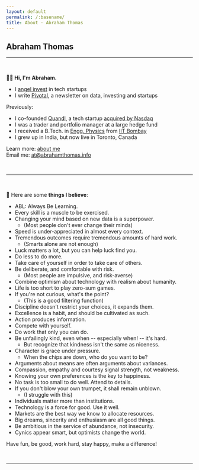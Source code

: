```yaml
---
layout: default
permalink: /:basename/
title: About · Abraham Thomas
---
```


## Abraham Thomas

----

<br/>

👋🏼 **Hi, I'm Abraham.**  

* I [angel invest](https://abrahamthomas.info/investing/) in tech startups  
* I write [Pivotal](https://pivotal.substack.com/about), a newsletter on data, investing and startups  

<!--
* I lead a small [investment syndicate](https://venture.angellist.com/abraham-thomas/syndicate) that co-invests with me   
* I [advise](https://abrahamthomas.info/advisory) startups on execution and growth  
* I [consult](https://abrahamthomas.info/consulting) for institutional investors on their data strategy  
-->

Previously:

* I co-founded [Quandl](https://data.nasdaq.com), a tech startup [acquired by Nasdaq](https://www.ft.com/content/e6de9e30-f743-11e8-af46-2022a0b02a6c)    
* I was a trader and portfolio manager at a large hedge fund 
* I received a B.Tech. in [Engg. Physics](https://en.wikipedia.org/wiki/Engineering_physics) from [IIT Bombay](https://www.iitb.ac.in)  
* I grew up in India, but now live in Toronto, Canada   

Learn more: [about me](/bio)  
Email me: <a href="mailto:at@abrahamthomas.info">at@abrahamthomas.info</a>  


<br/>

----

<br/> 


🧭 Here are some **things I believe**:  

* ABL: Always Be Learning.  
* Every skill is a muscle to be exercised.  
* Changing your mind based on new data is a superpower.  
    - (Most people don't ever change their minds)  
* Speed is under-appreciated in almost every context.  
* Tremendous outcomes require tremendous amounts of hard work.  
    - (Smarts alone are not enough)  
* Luck matters a lot, but you can help luck find you.  
* Do less to do more.  
* Take care of yourself in order to take care of others.  
* Be deliberate, and comfortable with risk.  
    - (Most people are impulsive, and risk-averse)  
* Combine optimism about technology with realism about humanity.  
* Life is too short to play zero-sum games.  
* If you're not curious, what's the point?  
    - (This is a good filtering function)  
* Discipline doesn't restrict your choices, it expands them.  
* Excellence is a habit, and should be cultivated as such.  
* Action produces information.  
* Compete with yourself.  
* Do work that only you can do.  
* Be unfailingly kind, even when -- especially when! -- it's hard.  
    - But recognize that kindness isn't the same as niceness.  
* Character is grace under pressure.  
    - When the chips are down, who do you want to be?  
* Arguments about means are often arguments about variances.  
* Compassion, empathy and courtesy signal strength, not weakness.  
* Knowing your own preferences is the key to happiness.  
* No task is too small to do well.  Attend to details.  
* If you don't blow your own trumpet, it shall remain unblown.  
    - (I struggle with this)  
* Individuals matter more than institutions.  
* Technology is a force for good.  Use it well.    
* Markets are the best way we know to allocate resources.  
* Big dreams, sincerity and enthusiasm are all good things.  
* Be ambitious in the service of abundance, not insecurity.   
* Cynics appear smart, but optimists change the world.   

Have fun, be good, work hard, stay happy, make a difference! 

<br/>

----

<br/> 
<br/>
<br/>
<br/>




<!--

📚  Here's a bit **more about me**:

* [My writing](https://abrahamthomas.info/writing/)  
* [What I'm interested in](https://abrahamthomas.info/interests/)  
* [Areas of work](https://abrahamthomas.info/work/)  
* [Startup advisory](https://abrahamthomas.info/advisory/)  
* [Data consulting](https://abrahamthomas.info/consulting/)  
* [Investment syndicate](https://venture.angellist.com/abraham-thomas/syndicate)  
* [Media coverage](https://abrahamthomas.info/press/)  
* [Talks and seminars](https://abrahamthomas.info/talks/)  
* [Saved articles](https://abrahamthomas.info/articles/)  
* [Travel photography](https://abrahamthomas.info/gallery/)  
* [Book collection](https://abrahamthomas.info/library/)  
* [Guide to visiting Japan](https://abrahamthomas.gumroad.com/l/wwrni)  
* [War-zone experience](https://abrahamthomas.info/invasion/)    
* [Biographical note](https://abrahamthomas.info/bio/)  




<br/>

----

<br/>


🌱 I'm an active and successful **angel investor** in tech startups:

* [What I invest in](https://abrahamthomas.info/angel-criteria/)
* [How to pitch me](https://abrahamthomas.info/pitch-me/)
* [Founder testimonials](https://abrahamthomas.info/testimonials/)  
* [Portfolio companies](https://abrahamthomas.info/portfolio-companies/)
* [Portfolio performance](https://abrahamthomas.info/portfolio-statistics/)
* [Investment syndicate](https://venture.angellist.com/abraham-thomas/syndicate)

You can learn more on my [investing page](https://abrahamthomas.info/investing/).  I welcome cold pitches! 

<br/>

----

<br/>


✍️ I write <a href="https://pivotal.substack.com">Pivotal</a>, a well-regarded **newsletter on data, investing and startups**.  Here are some recent essays:

* [The Economics of Data Businesses](https://pivotal.substack.com/p/economics-of-data-biz)  
* [Minsky Moments in Venture Capital](https://pivotal.substack.com/p/minsky-moments-in-venture-capital)  
* [The Perils of Prudence](https://pivotal.substack.com/p/the-perils-of-prudence)  
* [Data in the Age of AI](https://pivotal.substack.com/p/data-in-the-age-of-ai)  
* [How to Price a Data Asset](https://pivotal.substack.com/p/how-to-price-a-data-asset)  

You can find more articles on my [writing page](https://abrahamthomas.info/writing/).  

<br/>

----

<br/>


🚀 I **advise high-growth software and data startups** on execution.

* I help founders execute more effectively, drawing on my years of experience as co-founder of a successful venture-backed startup, plus my subsequent work with dozens of founders as an active and involved angel investor.

* I can help you with almost any tactical or strategic challenge you're facing.  I'm especially strong on growth strategy; building a world-class team and culture; fund-raising; narrative creation and positioning; and personal development. 

I'm currently open to advisory opportunities, but am selective about who I work with.  Learn more on my [advising page](https://abrahamthomas.info/advisory).  

<br/>

----

<br/>

💡 I **advise institutional investors** on data strategy.

* I specialize in helping firms that have historically been more fundamentals-driven in their approach, use data -- especially new sources of data and new use cases for data -- more effectively across every aspect of their investing operations.  

* As a former buy-side portfolio manager at a large quant hedge fund, who then co-founded Quandl, the firm that pioneered "alternative data in finance", I have expert-level knowledge of what it takes to excel as a modern data-driven investor.  

* I work primarily with large public markets investors -- hedge funds, asset managers, pension plans -- but have also consulted across PE, VC, and other asset classes.  

To learn more, please visit my [consulting page](https://abrahamthomas.info/consulting).  

-->



